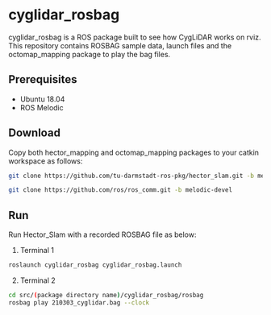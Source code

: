 # cyglidar_rosbag
cyglidar_rosbag is a ROS package built to see how CygLiDAR works on rviz.
This repository contains ROSBAG sample data, launch files and the octomap_mapping package to play the bag files.

## Prerequisites
- Ubuntu 18.04
- ROS Melodic

## Download
Copy both hector_mapping and octomap_mapping packages to your catkin workspace as follows:
```bash
git clone https://github.com/tu-darmstadt-ros-pkg/hector_slam.git -b melodic-devel
```
```bash
git clone https://github.com/ros/ros_comm.git -b melodic-devel
```

## Run
Run Hector_Slam with a recorded ROSBAG file as below:
1) Terminal 1
```bash
roslaunch cyglidar_rosbag cyglidar_rosbag.launch
```
2) Terminal 2
```bash
cd src/(package directory name)/cyglidar_rosbag/rosbag
rosbag play 210303_cyglidar.bag --clock
```
